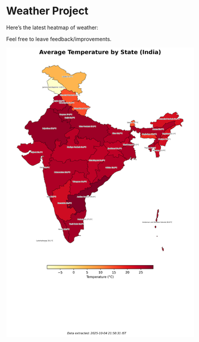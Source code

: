 # Weather Project

Here’s the latest heatmap of weather:

Feel free to leave feedback/improvements.

![India Heatmap](docs/assets/india_heatmap.png?v=E14951)
